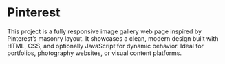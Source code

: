 # Pinterest
This project is a fully responsive image gallery web page inspired by Pinterest’s masonry layout. It showcases a clean, modern design built with HTML, CSS, and optionally JavaScript for dynamic behavior. Ideal for portfolios, photography websites, or visual content platforms.
